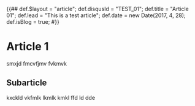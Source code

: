 {{##
    def.$layout = "article";
    def.disqusId = "TEST_01";
    def.title = "Article 01";
    def.lead = "This is a test article";
    def.date = new Date(2017, 4, 28);
    def.isBlog = true;
#}}

# Article 1

smxjd fmcvfjmv fvkmvk

## Subarticle

kxckld vkfmlk lkmlk kmkl ffd ld dde
